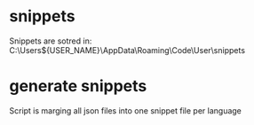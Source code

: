 # snippets
Snippets are sotred in:
C:\Users\${USER_NAME}\AppData\Roaming\Code\User\snippets


# generate snippets
Script is marging all json files into one snippet file per language